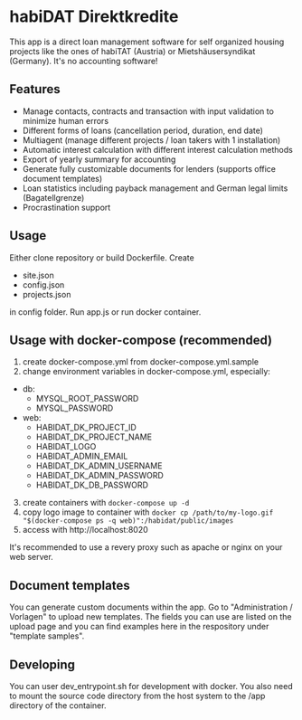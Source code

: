 # habiDAT Direktkredite

This app is a direct loan management software for self organized housing projects like the ones of habiTAT (Austria) or Mietshäusersyndikat (Germany). It's no accounting software!

## Features

- Manage contacts, contracts and transaction with input validation to minimize human errors
- Different forms of loans (cancellation period, duration, end date)
- Multiagent (manage different projects / loan takers with 1 installation)
- Automatic interest calculation with different interest calculation methods
- Export of yearly summary for accounting
- Generate fully customizable documents for lenders (supports office document templates)
- Loan statistics including payback management and German legal limits (Bagatellgrenze)
- Procrastination support

## Usage

Either clone repository or build Dockerfile. Create 

* site.json
* config.json
* projects.json

in config folder. Run app.js or run docker container. 

## Usage with docker-compose (recommended)

1. create docker-compose.yml from docker-compose.yml.sample
2. change environment variables in docker-compose.yml, especially:
  * db:
    * MYSQL_ROOT_PASSWORD
    * MYSQL_PASSWORD
  * web:
    * HABIDAT_DK_PROJECT_ID
    * HABIDAT_DK_PROJECT_NAME
    * HABIDAT_LOGO
    * HABIDAT_ADMIN_EMAIL
    * HABIDAT_DK_ADMIN_USERNAME
    * HABIDAT_DK_ADMIN_PASSWORD
    * HABIDAT_DK_DB_PASSWORD
3. create containers with `docker-compose up -d`
4. copy logo image to container with `docker cp /path/to/my-logo.gif "$(docker-compose ps -q web)":/habidat/public/images`
5. access with http://localhost:8020

It's recommended to use a revery proxy such as apache or nginx on your web server.

## Document templates

You can generate custom documents within the app. Go to "Administration / Vorlagen" to upload new templates. The fields you can use are listed on the upload page and you can find examples here in the respository under "template samples".

## Developing

You can user dev_entrypoint.sh for development with docker. You also need to mount the source code directory from the host system to the /app directory of the container.
